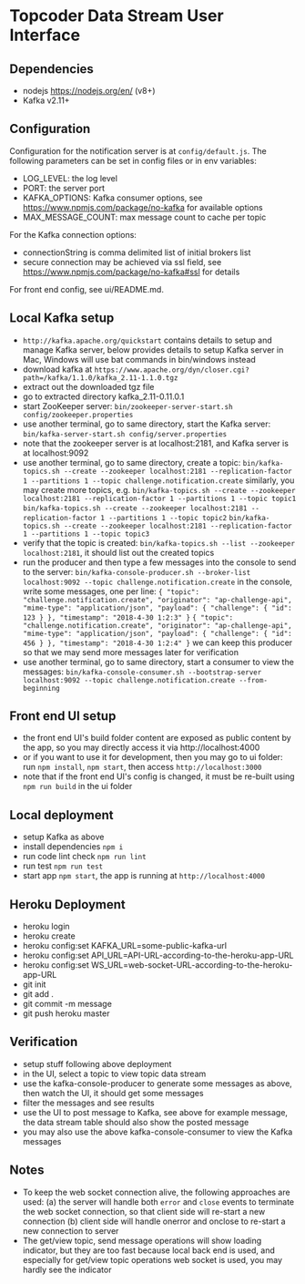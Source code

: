 # Topcoder Data Stream User Interface

## Dependencies

- nodejs https://nodejs.org/en/ (v8+)
- Kafka v2.11+


## Configuration
Configuration for the notification server is at `config/default.js`.
The following parameters can be set in config files or in env variables:

- LOG_LEVEL: the log level
- PORT: the server port
- KAFKA_OPTIONS: Kafka consumer options, see https://www.npmjs.com/package/no-kafka for available options
- MAX_MESSAGE_COUNT: max message count to cache per topic

For the Kafka connection options:

- connectionString is comma delimited list of initial brokers list
- secure connection may be achieved via ssl field, see https://www.npmjs.com/package/no-kafka#ssl for details

For front end config, see ui/README.md.


## Local Kafka setup

- `http://kafka.apache.org/quickstart` contains details to setup and manage Kafka server,
  below provides details to setup Kafka server in Mac, Windows will use bat commands in bin/windows instead
- download kafka at `https://www.apache.org/dyn/closer.cgi?path=/kafka/1.1.0/kafka_2.11-1.1.0.tgz`
- extract out the downloaded tgz file
- go to extracted directory kafka_2.11-0.11.0.1
- start ZooKeeper server:
  `bin/zookeeper-server-start.sh config/zookeeper.properties`
- use another terminal, go to same directory, start the Kafka server:
  `bin/kafka-server-start.sh config/server.properties`
- note that the zookeeper server is at localhost:2181, and Kafka server is at localhost:9092
- use another terminal, go to same directory, create a topic:
  `bin/kafka-topics.sh --create --zookeeper localhost:2181 --replication-factor 1 --partitions 1 --topic challenge.notification.create`
  similarly, you may create more topics, e.g.
  `bin/kafka-topics.sh --create --zookeeper localhost:2181 --replication-factor 1 --partitions 1 --topic topic1`
  `bin/kafka-topics.sh --create --zookeeper localhost:2181 --replication-factor 1 --partitions 1 --topic topic2`
  `bin/kafka-topics.sh --create --zookeeper localhost:2181 --replication-factor 1 --partitions 1 --topic topic3`
- verify that the topic is created:
  `bin/kafka-topics.sh --list --zookeeper localhost:2181`,
  it should list out the created topics
- run the producer and then type a few messages into the console to send to the server:
  `bin/kafka-console-producer.sh --broker-list localhost:9092 --topic challenge.notification.create`
  in the console, write some messages, one per line:
  `{ "topic": "challenge.notification.create", "originator": "ap-challenge-api", "mime-type": "application/json", "payload": { "challenge": { "id": 123 } }, "timestamp": "2018-4-30 1:2:3" }`
  `{ "topic": "challenge.notification.create", "originator": "ap-challenge-api", "mime-type": "application/json", "payload": { "challenge": { "id": 456 } }, "timestamp": "2018-4-30 1:2:4" }`
  we can keep this producer so that we may send more messages later for verification
- use another terminal, go to same directory, start a consumer to view the messages:
  `bin/kafka-console-consumer.sh --bootstrap-server localhost:9092 --topic challenge.notification.create --from-beginning`

## Front end UI setup

- the front end UI's build folder content are exposed as public content by the app, so you may directly access it
  via http://localhost:4000
- or if you want to use it for development, then you may go to ui folder:
  run `npm install`, `npm start`, then access `http://localhost:3000`
- note that if the front end UI's config is changed, it must be re-built using `npm run build` in the ui folder

## Local deployment

- setup Kafka as above
- install dependencies `npm i`
- run code lint check `npm run lint`
- run test `npm run test`
- start app `npm start`, the app is running at `http://localhost:4000`

## Heroku Deployment

- heroku login
- heroku create
- heroku config:set KAFKA_URL=some-public-kafka-url
- heroku config:set API_URL=API-URL-according-to-the-heroku-app-URL
- heroku config:set WS_URL=web-socket-URL-according-to-the-heroku-app-URL
- git init
- git add .
- git commit -m message
- git push heroku master

## Verification

- setup stuff following above deployment
- in the UI, select a topic to view topic data stream
- use the kafka-console-producer to generate some messages as above,
  then watch the UI, it should get some messages
- filter the messages and see results
- use the UI to post message to Kafka, see above for example message, the data stream table should also show the posted message
- you may also use the above kafka-console-consumer to view the Kafka messages


## Notes

- To keep the web socket connection alive, the following approaches are used:
  (a) the server will handle both `error` and `close` events to terminate the web socket connection,
      so that client side will re-start a new connection
  (b) client side will handle onerror and onclose to re-start a new connection to server
- The get/view topic, send message operations will show loading indicator,
  but they are too fast because local back end is used, and especially for get/view topic operations web socket is used,
  you may hardly see the indicator


